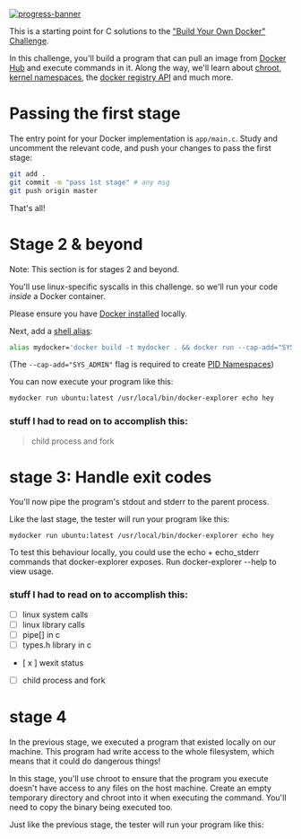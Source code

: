 [![progress-banner](https://backend.codecrafters.io/progress/docker/0c8c1350-0f47-4657-9f6f-0cd1b5d6f364)](https://app.codecrafters.io/users/shawn-phy?r=2qF)

This is a starting point for C solutions to the
["Build Your Own Docker" Challenge](https://codecrafters.io/challenges/docker).

In this challenge, you'll build a program that can pull an image from
[Docker Hub](https://hub.docker.com/) and execute commands in it. Along the way,
we'll learn about [chroot](https://en.wikipedia.org/wiki/Chroot),
[kernel namespaces](https://en.wikipedia.org/wiki/Linux_namespaces), the
[docker registry API](https://docs.docker.com/registry/spec/api/) and much more.


# Passing the first stage

The entry point for your Docker implementation is `app/main.c`. Study and
uncomment the relevant code, and push your changes to pass the first stage:

```sh
git add .
git commit -m "pass 1st stage" # any msg
git push origin master
```

That's all! 

# Stage 2 & beyond

Note: This section is for stages 2 and beyond.

You'll use linux-specific syscalls in this challenge. so we'll run your code
_inside_ a Docker container.

Please ensure you have [Docker installed](https://docs.docker.com/get-docker/)
locally.

Next, add a [shell alias](https://shapeshed.com/unix-alias/):

```sh
alias mydocker='docker build -t mydocker . && docker run --cap-add="SYS_ADMIN" mydocker'
```

(The `--cap-add="SYS_ADMIN"` flag is required to create
[PID Namespaces](https://man7.org/linux/man-pages/man7/pid_namespaces.7.html))

You can now execute your program like this:

```sh
mydocker run ubuntu:latest /usr/local/bin/docker-explorer echo hey
```

### stuff I  had to read on to accomplish this:
> child process and fork
>
# stage 3: Handle exit codes 
You'll now pipe the program's stdout and stderr to the parent process.

Like the last stage, the tester will run your program like this:
```
mydocker run ubuntu:latest /usr/local/bin/docker-explorer echo hey
```
To test this behaviour locally, you could use the echo + echo_stderr commands that docker-explorer exposes. Run docker-explorer --help to view usage.

### stuff I  had to read on to accomplish this:
- [ ] linux system calls
- [ ] linux library calls
- [ ] pipe[] in c
- [ ] types.h library in c
- [ x ] wexit status
- [ ] child process and fork 

# stage 4
In the previous stage, we executed a program that existed locally on our machine. This program had write access to the whole filesystem, which means that it could do dangerous things!

In this stage, you'll use chroot to ensure that the program you execute doesn't have access to any files on the host machine. Create an empty temporary directory and chroot into it when executing the command. You'll need to copy the binary being executed too.

Just like the previous stage, the tester will run your program like this:
